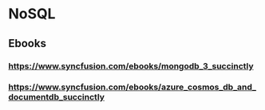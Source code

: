 # NoSQL
## Ebooks
### https://www.syncfusion.com/ebooks/mongodb_3_succinctly
### https://www.syncfusion.com/ebooks/azure_cosmos_db_and_documentdb_succinctly
